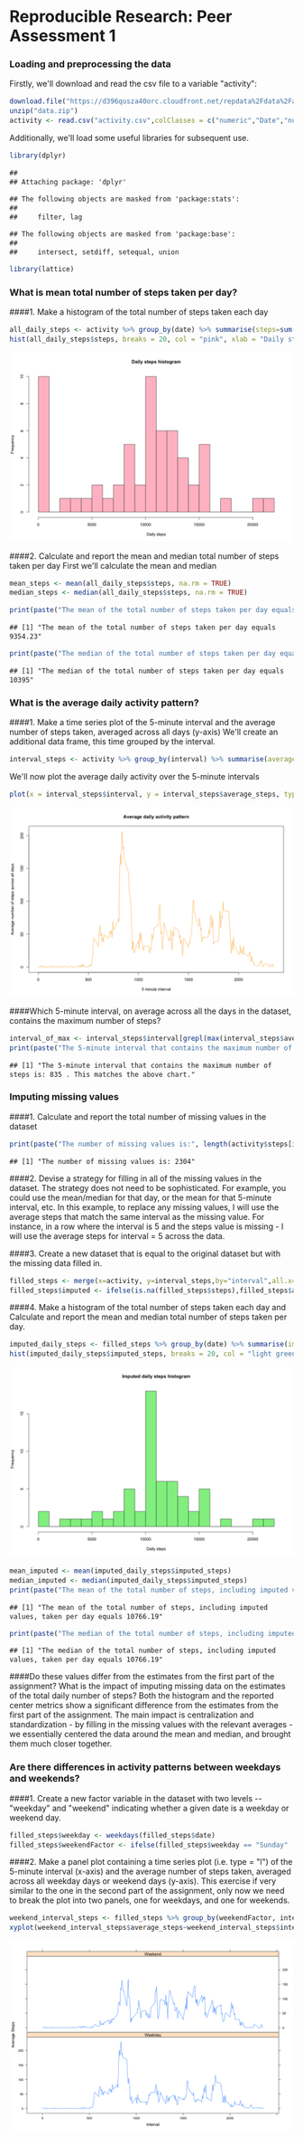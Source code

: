# Reproducible Research: Peer Assessment 1


### Loading and preprocessing the data
Firstly, we'll download and read the csv file to a variable "activity":

```r
download.file("https://d396qusza40orc.cloudfront.net/repdata%2Fdata%2Factivity.zip", destfile = "data.zip")
unzip("data.zip")
activity <- read.csv("activity.csv",colClasses = c("numeric","Date","numeric"), stringsAsFactors = FALSE)
```

Additionally, we'll load some useful libraries for subsequent use. 

```r
library(dplyr)
```

```
## 
## Attaching package: 'dplyr'
```

```
## The following objects are masked from 'package:stats':
## 
##     filter, lag
```

```
## The following objects are masked from 'package:base':
## 
##     intersect, setdiff, setequal, union
```

```r
library(lattice)
```

### What is mean total number of steps taken per day?
####1. Make a histogram  of the total number of steps taken each day

```r
all_daily_steps <- activity %>% group_by(date) %>% summarise(steps=sum(steps, na.rm = TRUE))
hist(all_daily_steps$steps, breaks = 20, col = "pink", xlab = "Daily steps", main = "Daily steps histogram")
```

![](figure/unnamed-chunk-3-1.png)<!-- -->



####2. Calculate and report the mean and median total number of steps taken per day
First we'll calculate the mean and median

```r
mean_steps <- mean(all_daily_steps$steps, na.rm = TRUE)
median_steps <- median(all_daily_steps$steps, na.rm = TRUE)
```

```r
print(paste("The mean of the total number of steps taken per day equals",round(mean_steps,2)))
```

```
## [1] "The mean of the total number of steps taken per day equals 9354.23"
```

```r
print(paste("The median of the total number of steps taken per day equals",round(median_steps,2)))
```

```
## [1] "The median of the total number of steps taken per day equals 10395"
```

### What is the average daily activity pattern?
####1. Make a time series plot of the 5-minute interval and the average number of steps taken, averaged across all days (y-axis)
We'll create an additional data frame, this time grouped by the interval.

```r
interval_steps <- activity %>% group_by(interval) %>% summarise(average_steps=mean(steps, na.rm = TRUE))
```
We'll now plot the average daily activity over the 5-minute intervals

```r
plot(x = interval_steps$interval, y = interval_steps$average_steps, type = "l", col = "orange", xlab = "5 minute interval", ylab = "Average number of steps across all days", main = "Average daily activity pattern")
```

![](figure/unnamed-chunk-7-1.png)<!-- -->


####Which 5-minute interval, on average across all the days in the dataset, contains the maximum number of steps?

```r
interval_of_max <- interval_steps$interval[grepl(max(interval_steps$average_steps),interval_steps$average_steps)]
print(paste("The 5-minute interval that contains the maximum number of steps is:",interval_of_max,". This matches the above chart."))
```

```
## [1] "The 5-minute interval that contains the maximum number of steps is: 835 . This matches the above chart."
```

### Imputing missing values
####1. Calculate and report the total number of missing values in the dataset

```r
print(paste("The number of missing values is:", length(activity$steps[is.na(activity$steps)==TRUE])))
```

```
## [1] "The number of missing values is: 2304"
```
####2. Devise a strategy for filling in all of the missing values in the dataset. The strategy does not need to be sophisticated. For example, you could use the mean/median for that day, or the mean for that 5-minute interval, etc.
In this example, to replace any missing values, I will use the average steps that match the same interval as the missing value. For instance, in a row where the interval is 5 and the steps value is missing - I will use the average steps for interval = 5 across the data.

####3. Create a new dataset that is equal to the original dataset but with the missing data filled in.

```r
filled_steps <- merge(x=activity, y=interval_steps,by="interval",all.x=TRUE)
filled_steps$imputed <- ifelse(is.na(filled_steps$steps),filled_steps$average_steps,filled_steps$steps)
```
####4. Make a histogram of the total number of steps taken each day and Calculate and report the mean and median total number of steps taken per day.

```r
imputed_daily_steps <- filled_steps %>% group_by(date) %>% summarise(imputed_steps=sum(imputed))
hist(imputed_daily_steps$imputed_steps, breaks = 20, col = "light green", xlab = "Daily steps", main = "Imputed daily steps histogram")
```

![](figure/unnamed-chunk-11-1.png)<!-- -->

```r
mean_imputed <- mean(imputed_daily_steps$imputed_steps)
median_imputed <- median(imputed_daily_steps$imputed_steps)
print(paste("The mean of the total number of steps, including imputed values, taken per day equals",round(mean_imputed,2)))
```

```
## [1] "The mean of the total number of steps, including imputed values, taken per day equals 10766.19"
```

```r
print(paste("The median of the total number of steps, including imputed values, taken per day equals",round(median_imputed,2)))
```

```
## [1] "The median of the total number of steps, including imputed values, taken per day equals 10766.19"
```


####Do these values differ from the estimates from the first part of the assignment? What is the impact of imputing missing data on the estimates of the total daily number of steps?
Both the histogram and the reported center metrics show a significant difference from the estimates from the first part of the assignment. The main impact is centralization and standardization - by filling in the missing values with the relevant averages - we essentially centered the data around the mean and median, and brought them much closer together.

### Are there differences in activity patterns between weekdays and weekends?
####1. Create a new factor variable in the dataset with two levels -- "weekday" and "weekend" indicating whether a given date is a weekday or weekend day.

```r
filled_steps$weekday <- weekdays(filled_steps$date)
filled_steps$weekendFactor <- ifelse(filled_steps$weekday == "Sunday" | filled_steps$weekday == "Saturday","Weekend","Weekday")
```

####2. Make a panel plot containing a time series plot (i.e. type = "l") of the 5-minute interval (x-axis) and the average number of steps taken, averaged across all weekday days or weekend days (y-axis).
This exercise if very similar to the one in the second part of the assignment, only now we need to break the plot into two panels, one for weekdays, and one for weekends.

```r
weekend_interval_steps <- filled_steps %>% group_by(weekendFactor, interval) %>% summarise(average_steps=mean(imputed))
xyplot(weekend_interval_steps$average_steps~weekend_interval_steps$interval | weekend_interval_steps$weekendFactor, layout = c(1,2), type = "l", xlab = "Interval", ylab = "Average Steps")
```

![](figure/unnamed-chunk-14-1.png)<!-- -->
